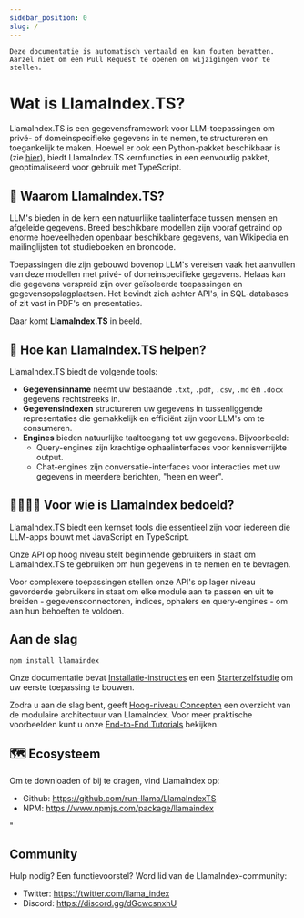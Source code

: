 ```yaml
---
sidebar_position: 0
slug: /
---
```


`Deze documentatie is automatisch vertaald en kan fouten bevatten. Aarzel niet om een Pull Request te openen om wijzigingen voor te stellen.`

# Wat is LlamaIndex.TS?

LlamaIndex.TS is een gegevensframework voor LLM-toepassingen om privé- of domeinspecifieke gegevens in te nemen, te structureren en toegankelijk te maken. Hoewel er ook een Python-pakket beschikbaar is (zie [hier](https://docs.llamaindex.ai/en/stable/)), biedt LlamaIndex.TS kernfuncties in een eenvoudig pakket, geoptimaliseerd voor gebruik met TypeScript.

## 🚀 Waarom LlamaIndex.TS?

LLM's bieden in de kern een natuurlijke taalinterface tussen mensen en afgeleide gegevens. Breed beschikbare modellen zijn vooraf getraind op enorme hoeveelheden openbaar beschikbare gegevens, van Wikipedia en mailinglijsten tot studieboeken en broncode.

Toepassingen die zijn gebouwd bovenop LLM's vereisen vaak het aanvullen van deze modellen met privé- of domeinspecifieke gegevens. Helaas kan die gegevens verspreid zijn over geïsoleerde toepassingen en gegevensopslagplaatsen. Het bevindt zich achter API's, in SQL-databases of zit vast in PDF's en presentaties.

Daar komt **LlamaIndex.TS** in beeld.

## 🦙 Hoe kan LlamaIndex.TS helpen?

LlamaIndex.TS biedt de volgende tools:

- **Gegevensinname** neemt uw bestaande `.txt`, `.pdf`, `.csv`, `.md` en `.docx` gegevens rechtstreeks in.
- **Gegevensindexen** structureren uw gegevens in tussenliggende representaties die gemakkelijk en efficiënt zijn voor LLM's om te consumeren.
- **Engines** bieden natuurlijke taaltoegang tot uw gegevens. Bijvoorbeeld:
  - Query-engines zijn krachtige ophaalinterfaces voor kennisverrijkte output.
  - Chat-engines zijn conversatie-interfaces voor interacties met uw gegevens in meerdere berichten, "heen en weer".

## 👨‍👩‍👧‍👦 Voor wie is LlamaIndex bedoeld?

LlamaIndex.TS biedt een kernset tools die essentieel zijn voor iedereen die LLM-apps bouwt met JavaScript en TypeScript.

Onze API op hoog niveau stelt beginnende gebruikers in staat om LlamaIndex.TS te gebruiken om hun gegevens in te nemen en te bevragen.

Voor complexere toepassingen stellen onze API's op lager niveau gevorderde gebruikers in staat om elke module aan te passen en uit te breiden - gegevensconnectoren, indices, ophalers en query-engines - om aan hun behoeften te voldoen.

## Aan de slag

`npm install llamaindex`

Onze documentatie bevat [Installatie-instructies](./installation.md) en een [Starterzelfstudie](./starter.md) om uw eerste toepassing te bouwen.

Zodra u aan de slag bent, geeft [Hoog-niveau Concepten](./concepts.md) een overzicht van de modulaire architectuur van LlamaIndex. Voor meer praktische voorbeelden kunt u onze [End-to-End Tutorials](./end_to_end.md) bekijken.

## 🗺️ Ecosysteem

Om te downloaden of bij te dragen, vind LlamaIndex op:

- Github: https://github.com/run-llama/LlamaIndexTS
- NPM: https://www.npmjs.com/package/llamaindex

"

## Community

Hulp nodig? Een functievoorstel? Word lid van de LlamaIndex-community:

- Twitter: https://twitter.com/llama_index
- Discord: https://discord.gg/dGcwcsnxhU
